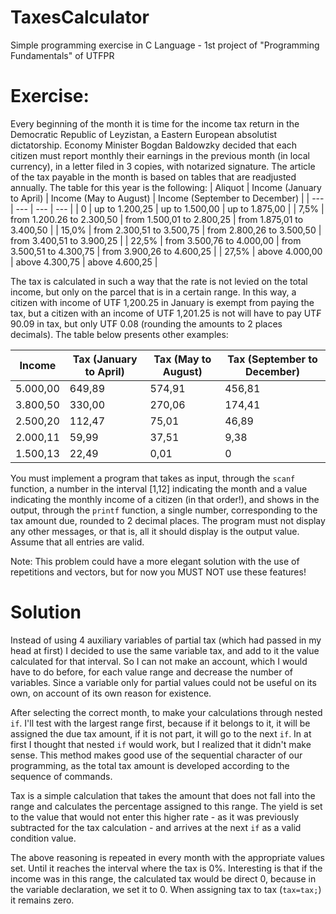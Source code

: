 # TaxesCalculator
Simple programming exercise in C Language - 1st project of "Programming Fundamentals" of UTFPR

# Exercise:
Every beginning of the month it is time for the income tax return in the Democratic Republic of Leyzistan, a Eastern European absolutist dictatorship. Economy Minister Bogdan Baldowzky decided that each citizen must report monthly their earnings in the previous month (in local currency), in a letter filed in 3 copies, with notarized signature. The article of the tax payable in the month is based on tables that are readjusted annually. The table for this year is the following:
| Aliquot | Income (January to April) | Income (May to August) | Income (September to December) |
| --- | --- | --- | --- |
| 0 | up to 1.200,25 | up to 1.500,00 | up to 1.875,00 |
| 7,5% | from 1.200.26 to 2.300,50 | from 1.500,01 to 2.800,25 | from 1.875,01 to 3.400,50 |
| 15,0% | from 2.300,51 to 3.500,75 | from 2.800,26 to 3.500,50 | from 3.400,51 to 3.900,25 |
| 22,5% | from 3.500,76 to 4.000,00 | from 3.500,51 to 4.300,75 | from 3.900,26 to 4.600,25 |
| 27,5% | above 4.000,00 | above 4.300,75 | above 4.600,25 |

The tax is calculated in such a way that the rate is not levied on the total income, but only on the parcel that is in a certain range. In this way, a citizen with income of UT₣ 1,200.25 in January is exempt from paying the tax, but a citizen with an income of UT₣ 1,201.25 is not will have to pay UT₣ 90.09 in tax, but only UT₣ 0.08 (rounding the amounts to 2 places decimals). The table below presents other examples:

| Income | Tax (January to April) | Tax (May to August) | Tax (September to December) |
| --- | --- | --- | --- |
| 5.000,00 | 649,89 | 574,91 | 456,81 |
| 3.800,50 | 330,00 | 270,06 | 174,41 |
| 2.500,20 | 112,47 | 75,01 | 46,89 |
| 2.000,11 | 59,99 | 37,51 | 9,38 |
| 1.500,13 | 22,49 | 0,01 | 0 |

You must implement a program that takes as input, through the `scanf` function, a number in the interval [1,12] indicating the month and a value indicating the monthly income of a citizen (in that order!), and shows in the output, through the `printf` function, a single number, corresponding to the tax amount due, rounded to 2 decimal places. The program must not display any other messages, or that is, all it should display is the output value. Assume that all entries are valid.

Note: This problem could have a more elegant solution with the use of repetitions and vectors, but for now you MUST NOT use these features!

# Solution
Instead of using 4 auxiliary variables of partial tax (which had passed in my head at first) I decided to use the same variable tax, and add to it the value calculated for that interval. So I can not make an account, which I would have to do before, for each value range and decrease the number of variables. Since a variable only for partial values ​​could not be useful on its own, on account of its own reason for existence.

After selecting the correct month, to make your calculations through nested `if`. I'll test with the largest range first, because if it belongs to it, it will be assigned the due tax amount, if it is not part, it will go to the next `if`. In at first I thought that nested `if` would work, but I realized that it didn't make sense. This method makes good use of the sequential character of our programming, as the total tax amount is developed according to the sequence of commands.

Tax is a simple calculation that takes the amount that does not fall into the range and calculates the percentage assigned to this range. The yield is set to the value that would not enter this higher rate - as it was previously subtracted for the tax calculation - and arrives at the next `if` as a valid condition value.

The above reasoning is repeated in every month with the appropriate values set. Until it reaches the interval where the tax is 0%. Interesting is that if the income was in this range, the calculated tax would be direct 0, because in the variable declaration, we set it to 0. When assigning tax to tax (`tax=tax;`) it remains zero.
